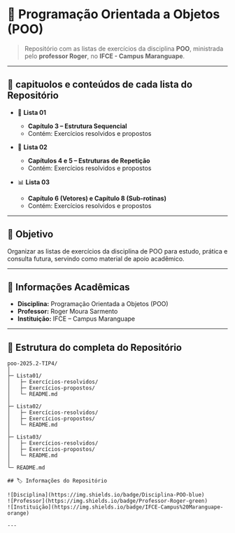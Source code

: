 

# 📘 Programação Orientada a Objetos (POO)

> Repositório com as listas de exercícios da disciplina **POO**, ministrada pelo **professor Roger**, no **IFCE - Campus Maranguape**.  

---


## 📂 capituolos e conteúdos de cada lista do Repositório

- 📝 **Lista 01**  
  - **Capítulo 3 – Estrutura Sequencial**  
  - Contém: Exercícios resolvidos e propostos  

- 🔁 **Lista 02**  
  - **Capítulos 4 e 5 – Estruturas de Repetição**  
  - Contém: Exercícios resolvidos e propostos  

- 📊 **Lista 03**  
  - **Capítulo 6 (Vetores) e Capítulo 8 (Sub-rotinas)**  
  - Contém: Exercícios resolvidos e propostos  

---

## 🎯 Objetivo

Organizar as listas de exercícios da disciplina de POO para estudo, prática e consulta futura, servindo como material de apoio acadêmico.  

---

## 🏫 Informações Acadêmicas

- **Disciplina:** Programação Orientada a Objetos (POO)  
- **Professor:** Roger Moura Sarmento
- **Instituição:** IFCE – Campus Maranguape  

---



## 📂 Estrutura do completa do Repositório

```text
poo-2025.2-TIP4/
│
├─ Lista01/
│   ├─ Exercícios-resolvidos/
│   ├─ Exercícios-propostos/
│   └─ README.md
│
├─ Lista02/
│   ├─ Exercícios-resolvidos/
│   ├─ Exercícios-propostos/
│   └─ README.md
│
├─ Lista03/
│   ├─ Exercícios-resolvidos/
│   ├─ Exercícios-propostos/
│   └─ README.md
│
└─ README.md

## 🏷️ Informações do Repositório

![Disciplina](https://img.shields.io/badge/Disciplina-POO-blue)
![Professor](https://img.shields.io/badge/Professor-Roger-green)
![Instituição](https://img.shields.io/badge/IFCE-Campus%20Maranguape-orange)

---
